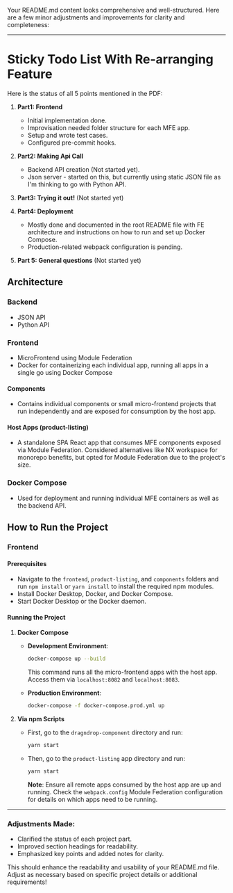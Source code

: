 Your README.md content looks comprehensive and well-structured. Here are a few minor adjustments and improvements for clarity and completeness:

---

# Sticky Todo List With Re-arranging Feature

Here is the status of all 5 points mentioned in the PDF:

1. **Part1: Frontend**

   - Initial implementation done.
   - Improvisation needed folder structure for each MFE app.
   - Setup and wrote test cases.
   - Configured pre-commit hooks.

2. **Part2: Making Api Call**

   - Backend API creation (Not started yet).
   - Json server - started on this, but currently using static JSON file as I'm thinking to go with Python API.

3. **Part3: Trying it out!** (Not started yet)

4. **Part4: Deployment**

   - Mostly done and documented in the root README file with FE architecture and instructions on how to run and set up Docker Compose.
   - Production-related webpack configuration is pending.

5. **Part 5: General questions** (Not started yet)

## Architecture

### Backend

- JSON API
- Python API

### Frontend

- MicroFrontend using Module Federation
- Docker for containerizing each individual app, running all apps in a single go using Docker Compose

#### Components

- Contains individual components or small micro-frontend projects that run independently and are exposed for consumption by the host app.

#### Host Apps (product-listing)

- A standalone SPA React app that consumes MFE components exposed via Module Federation. Considered alternatives like NX workspace for monorepo benefits, but opted for Module Federation due to the project's size.

### Docker Compose

- Used for deployment and running individual MFE containers as well as the backend API.

## How to Run the Project

### Frontend

#### Prerequisites

- Navigate to the `frontend`, `product-listing`, and `components` folders and run `npm install` or `yarn install` to install the required npm modules.
- Install Docker Desktop, Docker, and Docker Compose.
- Start Docker Desktop or the Docker daemon.

#### Running the Project

1. **Docker Compose**

   - **Development Environment**:

     ```sh
     docker-compose up --build
     ```

     This command runs all the micro-frontend apps with the host app. Access them via `localhost:8082` and `localhost:8083`.

   - **Production Environment**:

     ```sh
     docker-compose -f docker-compose.prod.yml up
     ```

2. **Via npm Scripts**

   - First, go to the `dragndrop-component` directory and run:

     ```sh
     yarn start
     ```

   - Then, go to the `product-listing` app directory and run:

     ```sh
     yarn start
     ```

     **Note**: Ensure all remote apps consumed by the host app are up and running. Check the `webpack.config` Module Federation configuration for details on which apps need to be running.

---

### Adjustments Made:

- Clarified the status of each project part.
- Improved section headings for readability.
- Emphasized key points and added notes for clarity.

This should enhance the readability and usability of your README.md file. Adjust as necessary based on specific project details or additional requirements!
